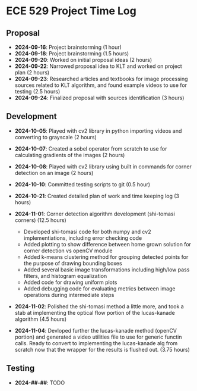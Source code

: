 # ECE 529 Project Time Log

## Proposal
- **2024-09-16**: Project brainstorming (1 hour)
- **2024-09-18**: Project brainstorming (1.5 hours)
- **2024-09-20**: Worked on initial proposal ideas (2 hours)
- **2024-09-22**: Narrowed proposal idea to KLT and worked on project plan (2 hours)
- **2024-09-23**: Researched articles and textbooks for image processing sources related to
                  KLT algorithm, and found example videos to use for testing (2.5 hours)
- **2024-09-24**: Finalized proposal with sources identification (3 hours)


## Development
- **2024-10-05**: Played with cv2 library in python importing videos and converting to grayscale (2 hours)
- **2024-10-07**: Created a sobel operator from scratch to use for calculating gradients of the images (2 hours)
- **2024-10-08**: Played with cv2 library using built in commands for corner detection on an image (2 hours)
- **2024-10-10**: Committed testing scripts to git (0.5 hour)
- **2024-10-21**: Created detailed plan of work and time keeping log (3 hours)
- **2024-11-01**: Corner detection algorithm development (shi-tomasi corners) (12.5 hours)
  - Developed shi-tomasi code for both numpy and cv2 implementiations, including error checking code
  - Added plotting to show difference between home grown solution for corner detection vs openCV module
  - Added k-means clustering method for grouping detected points for the purpose of drawing bounding boxes
  - Added several basic image transformations including high/low pass filters, and histogram equalization
  - Added code for drawing uniform plots
  - Added debugging code for evaluating metrics between image operations during intermediate steps

- **2024-11-02**: Polished the shi-tomasi method a little more, and took a stab at implementing the optical flow portion of the lucas-kanade algorithm (4.5 hours)
- **2024-11-04**: Devloped further the lucas-kanade method (openCV portion) and generated a video utilities file to use for generic functin calls. Ready to convert to implementing the lucas-kanade alg from scratch now that the wrapper for the results is flushed out. (3.75 hours)

## Testing
- **2024-##-##**: TODO
